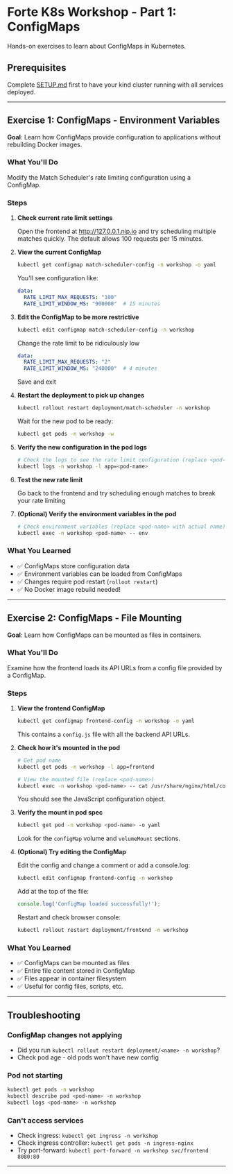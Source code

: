 # Forte K8s Workshop - Part 1: ConfigMaps

Hands-on exercises to learn about ConfigMaps in Kubernetes.

## Prerequisites

Complete [SETUP.md](SETUP.md) first to have your kind cluster running with all services deployed.

---

## Exercise 1: ConfigMaps - Environment Variables

**Goal**: Learn how ConfigMaps provide configuration to applications without rebuilding Docker images.

### What You'll Do
Modify the Match Scheduler's rate limiting configuration using a ConfigMap.

### Steps

1. **Check current rate limit settings**

   Open the frontend at http://127.0.0.1.nip.io and try scheduling multiple matches quickly. The default allows 100 requests per 15 minutes.

2. **View the current ConfigMap**

   ```bash
   kubectl get configmap match-scheduler-config -n workshop -o yaml
   ```

   You'll see configuration like:
   ```yaml
   data:
     RATE_LIMIT_MAX_REQUESTS: "100"
     RATE_LIMIT_WINDOW_MS: "900000"  # 15 minutes
   ```

3. **Edit the ConfigMap to be more restrictive**

   ```bash
   kubectl edit configmap match-scheduler-config -n workshop
   ```

   Change the rate limit to be ridiculously low 
   ```yaml
   data:
     RATE_LIMIT_MAX_REQUESTS: "2"
     RATE_LIMIT_WINDOW_MS: "240000"  # 4 minutes
   ```

   Save and exit

4. **Restart the deployment to pick up changes**

   ```bash
   kubectl rollout restart deployment/match-scheduler -n workshop
   ```

   Wait for the new pod to be ready:
   ```bash
   kubectl get pods -n workshop -w
   ```

5. **Verify the new configuration in the pod logs**

   ```bash
   # Check the logs to see the rate limit configuration (replace <pod-name>)
   kubectl logs -n workshop -l app=<pod-name>
   ```

6. **Test the new rate limit**

   Go back to the frontend and try scheduling enough matches to break your rate limiting

7. **(Optional) Verify the environment variables in the pod**

   ```bash
   # Check environment variables (replace <pod-name> with actual name)
   kubectl exec -n workshop <pod-name> -- env
   ```

### What You Learned
- ✅ ConfigMaps store configuration data
- ✅ Environment variables can be loaded from ConfigMaps
- ✅ Changes require pod restart (`rollout restart`)
- ✅ No Docker image rebuild needed!

---

## Exercise 2: ConfigMaps - File Mounting

**Goal**: Learn how ConfigMaps can be mounted as files in containers.

### What You'll Do
Examine how the frontend loads its API URLs from a config file provided by a ConfigMap.

### Steps

1. **View the frontend ConfigMap**

   ```bash
   kubectl get configmap frontend-config -n workshop -o yaml
   ```

   This contains a `config.js` file with all the backend API URLs.

2. **Check how it's mounted in the pod**

   ```bash
   # Get pod name
   kubectl get pods -n workshop -l app=frontend

   # View the mounted file (replace <pod-name>)
   kubectl exec -n workshop <pod-name> -- cat /usr/share/nginx/html/config.js
   ```

   You should see the JavaScript configuration object.

3. **Verify the mount in pod spec**

   ```bash
   kubectl get pod -n workshop <pod-name> -o yaml
   ```

   Look for the `configMap` volume and `volumeMount` sections.

4. **(Optional) Try editing the ConfigMap**

   Edit the config and change a comment or add a console.log:
   ```bash
   kubectl edit configmap frontend-config -n workshop
   ```

   Add at the top of the file:
   ```javascript
   console.log('ConfigMap loaded successfully!');
   ```

   Restart and check browser console:
   ```bash
   kubectl rollout restart deployment/frontend -n workshop
   ```

### What You Learned
- ✅ ConfigMaps can be mounted as files
- ✅ Entire file content stored in ConfigMap
- ✅ Files appear in container filesystem
- ✅ Useful for config files, scripts, etc.

---

## Troubleshooting

### ConfigMap changes not applying
- Did you run `kubectl rollout restart deployment/<name> -n workshop`?
- Check pod age - old pods won't have new config

### Pod not starting
```bash
kubectl get pods -n workshop
kubectl describe pod <pod-name> -n workshop
kubectl logs <pod-name> -n workshop
```

### Can't access services
- Check ingress: `kubectl get ingress -n workshop`
- Check ingress controller: `kubectl get pods -n ingress-nginx`
- Try port-forward: `kubectl port-forward -n workshop svc/frontend 8080:80`

---
